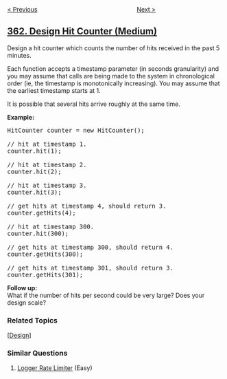 <!--|This file generated by command(leetcode description); DO NOT EDIT.    |-->
<!--+----------------------------------------------------------------------+-->
<!--|@author    openset <openset.wang@gmail.com>                           |-->
<!--|@link      https://github.com/openset                                 |-->
<!--|@home      https://github.com/openset/leetcode                        |-->
<!--+----------------------------------------------------------------------+-->

[< Previous](https://github.com/openset/leetcode/tree/master/problems/bomb-enemy "Bomb Enemy")
　　　　　　　　　　　　　　　　
[Next >](https://github.com/openset/leetcode/tree/master/problems/max-sum-of-rectangle-no-larger-than-k "Max Sum of Rectangle No Larger Than K")

## [362. Design Hit Counter (Medium)](https://leetcode.com/problems/design-hit-counter "敲击计数器")

<p>Design a hit counter which counts the number of hits received in the past 5 minutes.</p>

<p>Each function accepts a timestamp parameter (in seconds granularity) and you may assume that calls are being made to the system in chronological order (ie, the timestamp is monotonically increasing). You may assume that the earliest timestamp starts at 1.</p>

<p>It is possible that several hits arrive roughly at the same time.</p>

<p><b>Example:</b></p>

<pre>
HitCounter counter = new HitCounter();

// hit at timestamp 1.
counter.hit(1);

// hit at timestamp 2.
counter.hit(2);

// hit at timestamp 3.
counter.hit(3);

// get hits at timestamp 4, should return 3.
counter.getHits(4);

// hit at timestamp 300.
counter.hit(300);

// get hits at timestamp 300, should return 4.
counter.getHits(300);

// get hits at timestamp 301, should return 3.
counter.getHits(301); 
</pre>

<p><b>Follow up:</b><br />
What if the number of hits per second could be very large? Does your design scale?</p>

### Related Topics
  [[Design](https://github.com/openset/leetcode/tree/master/tag/design/README.md)]

### Similar Questions
  1. [Logger Rate Limiter](https://github.com/openset/leetcode/tree/master/problems/logger-rate-limiter) (Easy)
